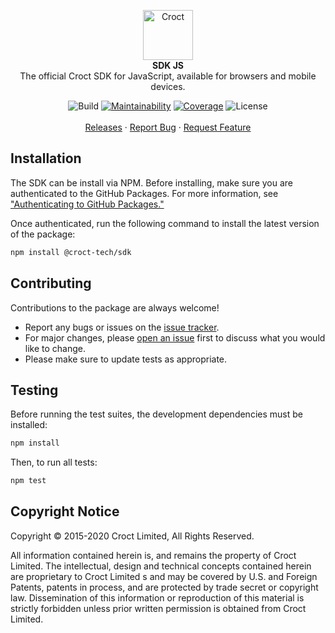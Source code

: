 <p align="center">
    <a href="https://croct.com">
        <img src="https://github.com/croct-tech/repository-template-php/raw/master/images/logo.svg" alt="Croct" width="80" height="80" />
    </a>
    <br />
    <strong>SDK JS</strong>
    <br />
    The official Croct SDK for JavaScript, available for browsers and mobile devices.
</p>
<p align="center">
    <img alt="Build" src="https://github.com/croct-tech/sdk-js/workflows/Validations/badge.svg" />
    <a href="https://codeclimate.com/repos/5e7251b3172af05fe9000e27/maintainability"><img alt="Maintainability" src="https://api.codeclimate.com/v1/badges/c44df78a3ed891af11bb/maintainability" /></a>
    <a href="https://codeclimate.com/repos/5e7251b3172af05fe9000e27/test_coverage"><img alt="Coverage" src="https://api.codeclimate.com/v1/badges/c44df78a3ed891af11bb/test_coverage" /></a>
    <img alt="License" src="https://img.shields.io/badge/license-proprietary-lightgrey" />
    <br />
    <br />
    <a href="https://github.com/croct-tech/sdk-js/releases">Releases</a>
    ·
    <a href="https://github.com/croct-tech/sdk-js/issues">Report Bug</a>
    ·
    <a href="https://github.com/croct-tech/sdk-js/issues">Request Feature</a>
</p>

## Installation

The SDK can be install via NPM. Before installing, make sure you are authenticated to the GitHub Packages. For more information, see ["Authenticating to GitHub Packages."](https://help.github.com/en/packages/using-github-packages-with-your-projects-ecosystem/configuring-npm-for-use-with-github-packages#authenticating-to-github-packages)

Once authenticated, run the following command to install the latest version of the package: 

```sh
npm install @croct-tech/sdk
```

## Contributing
Contributions to the package are always welcome! 

- Report any bugs or issues on the [issue tracker](https://github.com/croct-tech/sdk-js/issues).
- For major changes, please [open an issue](https://github.com/croct-tech/sdk-js/issues) first to discuss what you would like to change.
- Please make sure to update tests as appropriate.

## Testing

Before running the test suites, the development dependencies must be installed:

```sh
npm install
```

Then, to run all tests:

```sh
npm test
```

## Copyright Notice
Copyright © 2015-2020 Croct Limited, All Rights Reserved.

All information contained herein is, and remains the property of Croct Limited. The intellectual, design and technical concepts contained herein are proprietary to Croct Limited s and may be covered by U.S. and Foreign Patents, patents in process, and are protected by trade secret or copyright law. Dissemination of this information or reproduction of this material is strictly forbidden unless prior written permission is obtained from Croct Limited.
